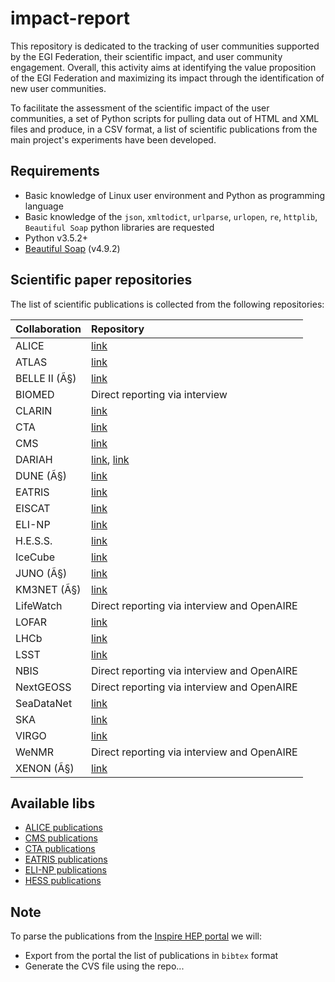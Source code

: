 # impact-report

This repository is dedicated to the tracking of user communities supported by the EGI Federation, their scientific impact, and user community engagement. Overall, this activity aims at identifying the value proposition of the EGI Federation and maximizing its impact through the identification of new user communities.

To facilitate the assessment of the scientific impact of the user communities, a set of Python scripts for pulling data out of HTML and XML files and produce, in a CSV format, a list of scientific publications from the main project's experiments have been developed.

## Requirements

* Basic knowledge of Linux user environment and Python as programming language
* Basic knowledge of the `json`, `xmltodict`, `urlparse`, `urlopen`, `re`, `httplib`, `Beautiful Soap` python libraries are requested
* Python v3.5.2+
* [Beautiful Soap](https://www.crummy.com/software/BeautifulSoup/bs4/doc/) (v4.9.2)

## Scientific paper repositories

The list of scientific publications is collected from the following repositories:

| Collaboration | Repository |
| :---          | :---       |
| ALICE         | [link](http://alice-publications.web.cern.ch/publications) |
| ATLAS         | [link](https://twiki.cern.ch/twiki/bin/view/AtlasPublic/Publications)  |
| BELLE II (Ã§)  | [link](https://inspirehep.net/) |
| BIOMED        | Direct reporting via interview |
| CLARIN        | [link](https://beta.clarin.openaire.eu/) |
| CTA           | [link](https://www.cta-observatory.org/science/library/) |
| CMS           | [link](http://cms-results.web.cern.ch/cms-results/public-results/publications/CMS/index.html) |
| DARIAH        | [link](https://halshs.archives-ouvertes.fr/DARIAH), [link](https://beta.dariah.openaire.eu/) |
| DUNE (Ã§)      | [link](https://inspirehep.net/) |
| EATRIS        | [link](https://eatris.eu/publications-citing-eatris/) |
| EISCAT        | [link](https://www.eiscat.se/scientist/publications/) |
| ELI-NP        | [link](https://www.eli-np.ro/scientific_papers.php) |
| H.E.S.S.      | [link](https://www.mpi-hd.mpg.de/hfm/HESS/pages/publications/pubs_jour.shtml) |
| IceCube       | [link](https://icecube.wisc.edu/pubs) |
| JUNO (Ã§)      | [link](https://inspirehep.net/) |
| KM3NET (Ã§)    | [link](https://inspirehep.net/) |
| LifeWatch     | Direct reporting via interview and OpenAIRE |
| LOFAR         | [link](https://old.astron.nl/radio-observatory/lofar-science/lofar-papers/lofar-papers) |
| LHCb          | [link](http://lhcbproject.web.cern.ch/lhcbproject/Publications/LHCbProjectPublic/Summary_all.html) |
| LSST          | [link](https://ui.adsabs.harvard.edu/) |
| NBIS          | Direct reporting via interview and OpenAIRE |
| NextGEOSS     | Direct reporting via interview and OpenAIRE |
| SeaDataNet    | [link](https://www.seadatanet.org/Publications/Scientific-publications) |
| SKA           | [link](https://explore.openaire.eu/) |
| VIRGO         | [link](https://pnp.ligo.org/ppcomm/Papers.html) |
| WeNMR         | Direct reporting via interview and OpenAIRE |
| XENON (Ã§)     | [link](https://inspirehep.net/) |


## Available libs
- [ALICE publications](libs/ALICE)
- [CMS publications](libs/CMS)
- [CTA publications](libs/CTA)
- [EATRIS publications](libs/EATRIS)
- [ELI-NP publications](libs/ELI-NP)
- [HESS publications](lib/HESS)

## Note
To parse the publications from the [Inspire HEP portal](https://inspirehep-net) we will:
* Export from the portal the list of publications in `bibtex` format  
* Generate the CVS file using the repo...

